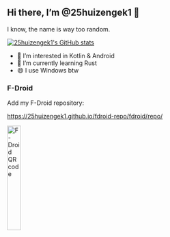 ## Hi there, I’m @25huizengek1 👋

I know, the name is way too random.

[![25huizengek1's GitHub stats](https://github-readme-stats.vercel.app/api?username=25huizengek1&show_icons=true&theme=gruvbox)](https://github.com/anuraghazra/github-readme-stats)

- 👀 I’m interested in Kotlin & Android
- 🌱 I’m currently learning Rust
- 😄 I use Windows btw

### F-Droid

Add my F-Droid repository:

https://25huizengek1.github.io/fdroid-repo/fdroid/repo/

<img src="https://25huizengek1.github.io/fdroid-repo/fdroid/repo/index.png" width="25%" alt="F-Droid QR code" />
